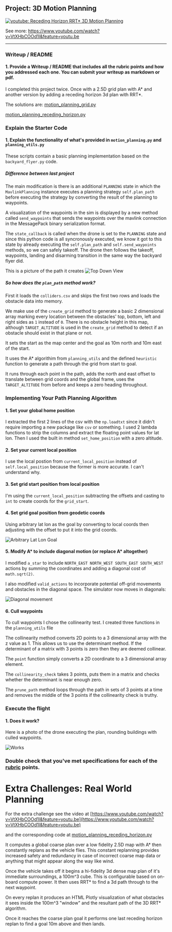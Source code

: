 ## Project: 3D Motion Planning

[![youtube: Receding Horizon RRT* 3D Motion Planning](E8mRNl.gif)](https://www.youtube.com/watch?v=VtXHbCOOd1I&feature=youtu.be "Receding Horizon RRT* 3D Motion Planning")

See more: https://www.youtube.com/watch?v=VtXHbCOOd1I&feature=youtu.be

---
### Writeup / README

#### 1. Provide a Writeup / README that includes all the rubric points and how you addressed each one.  You can submit your writeup as markdown or pdf.  

I completed this project twice. Once with a 2.5D grid plan with A* and another version by adding a receding horizon 3d plan with RRT*.

The solutions are:
[motion_planning_grid.py](motion_planning_grid.py)

[motion_planning_receding_horizon.py](motion_planning_receding_horizon.py)


### Explain the Starter Code

#### 1. Explain the functionality of what's provided in `motion_planning.py` and `planning_utils.py`

These scripts contain a basic planning implementation based on the `backyard_flyer.py` code. 

##### Difference between last project
The main modification is there is an additional `PLANNING` state in which the `MavlinkPlanning` instance executes a planning strategy `self.plan_path` before executing the strategy by converting the result of the planning to waypoints. 

A visualization of the waypoints in the sim is displayed by a new method called `send_waypoints` that sends the waypoints over the mavlink connection in the MessagePack binary serialization format. 

The `state_callback` is called when the drone is set to the `PLANNING` state and since this python code is all syncronously executed, we know it got to this state by already executing the `self.plan_path` and `self.send_waypoints` methods, so we can safely takeoff. The drone then follows the takeoff, waypoints, landing and disarming transition in the same way the backyard flyer did.

This is a picture of the path it creates
![Top Down View](https://i.imgur.com/1kmtspv.png)

##### So how does the `plan_path` method work? 
First it loads the `colliders.csv` and skips the first two rows and loads the obstacle data into memory. 

We make use of the `create_grid` method to generate a basic 2 dimensional array marking every location between the obstacles' top, bottom, left and right sides as `1` instead of `0`. There is no obstacle height in this map, although `TARGET_ALTITUDE` is used in the `create_grid` method to detect if an obstacle should exist in that plane or not.

It sets the start as the map center and the goal as 10m north and 10m east of the start.

It uses the A* algorithim from `planning_utils` and the defined `heuristic` function to generate a path through the grid from start to goal.

It runs through each point in the path, adds the north and east offset to translate between grid coords and the global frame, uses the `TARGET_ALTITUDE` from before and keeps a zero heading throughout.

<!-- 
Here's | A | Snappy | Table
--- | --- | --- | ---
1 | `highlight` | **bold** | 7.41
2 | a | b | c
3 | *italic* | text | 403
4 | 2 | 3 | abcd
 -->


### Implementing Your Path Planning Algorithm

#### 1. Set your global home position
I extracted the first 2 lines of the csv with the `np.loadtxt` since it didn't require importing a new package like `csv` or something. I used 2 lambda functions to strip the columns and extract the floating point values for lat lon. Then I used the built in method `set_home_position` with a zero altitude.


#### 2. Set your current local position
I use the local postion from `current_local_position` instead of `self.local_position` because the former is more accurate. I can't understand why.

#### 3. Set grid start position from local position
I'm using the `current_local_position` subtracting the offsets and casting to `int` to create coords for the `grid_start`.

#### 4. Set grid goal position from geodetic coords
Using arbitrary lat lon as the goal by converting to local coords then adjusting with the offset to put it into the grid coords.

![Arbitrary Lat Lon Goal](https://i.imgur.com/IdH7VFt.png)

#### 5. Modify A* to include diagonal motion (or replace A* altogether)
I modified `a_star` to include `NORTH_EAST NORTH_WEST SOUTH_EAST SOUTH_WEST` actions by summing the coordinates and adding a diagonal cost of `math.sqrt(2)`. 

I also modified `valid_actions` to incorporate potential off-grid movements and obstacles in the diagonal space. The simulator now moves in diagonals:

![Diagonal movement](https://i.imgur.com/pUav8la.png)


#### 6. Cull waypoints 
To cull waypoints I chose the collinearity test. I created three functions in the `planning_utils` file

The collinearity method converts 2D points to a 3 dimensional array with the z value as 1. This allows us to use the determinant method. If the determinant of a matrix with 3 points is zero then they are deemed collinear.

The `point` function simply converts a 2D coordinate to a 3 dimensional array element.

The `collinearity_check` takes 3 points, puts them in a matrix and checks whether the determinant is near enough zero.

The `prune_path` method loops through the path in sets of 3 points at a time and removes the middle of the 3 points if the collinearity check is truthy.


### Execute the flight
#### 1. Does it work?

Here is a photo of the drone executing the plan, rounding buildings with culled waypoints.

![Works](https://i.imgur.com/58CLCQA.png)


### Double check that you've met specifications for each of the [rubric](https://review.udacity.com/#!/rubrics/1534/view) points.
  
# Extra Challenges: Real World Planning

For the extra challenge see the video at [https://www.youtube.com/watch?v=VtXHbCOOd1I&feature=youtu.be](https://www.youtube.com/watch?v=VtXHbCOOd1I&feature=youtu.be)

and the corresponding code at [motion_planning_receding_horizon.py](motion_planning_receding_horizon.py)

It computes a global coarse plan over a low fidelity 2.5D map with A* then constantly replans as the vehicle flies. This constant replanning provides increased safety and redundancy in case of incorrect coarse map data or anything that might appear along the way like wind.

Once the vehicle takes off it begins a hi-fidelity 3d dense map plan of it's immediate surroundings, a 100m^3 cube. This is configurable based on on-board compute power. It then uses RRT* to find a 3d path through to the next waypoint. 

On every replan it produces an HTML Plotly visualization of what obstacles it sees inside the 100m^3 "window" and the resultant path of the 3D RRT* algorithm.

Once it reaches the coarse plan goal it performs one last receding horizon replan to find a goal 10m above and then lands.


